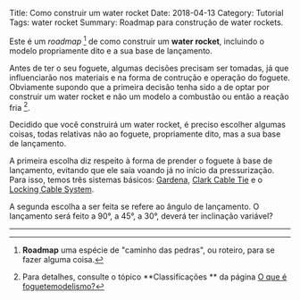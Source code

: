 Title: Como construir um water rocket
Date: 2018-04-13
Category: Tutorial
Tags: water rocket
Summary: Roadmap para construção de water rockets.

Este é um *roadmap* [^1] de como construir um **water rocket**, incluindo o modelo propriamente dito e a sua base de lançamento.

Antes de ter o seu foguete, algumas decisões precisam ser tomadas, já que influenciarão nos materiais e na forma de contrução e operação do foguete. Obviamente supondo que a primeira decisão tenha sido a de optar por construir um water rocket e não um modelo a combustão ou então a reação fria [^2].

Decidido que você construirá um water rocket, é preciso escolher algumas coisas, todas relativas não ao foguete, propriamente dito, mas a sua base de lançamento.

A primeira escolha diz respeito à forma de prender o foguete à base de lançamento, evitando que ele saia voando já no início da pressurização. Para isso, temos três sistemas básicos: [Gardena](#), [Clark Cable Tie](#) e o [Locking Cable System](#).

A segunda escolha a ser feita se refere ao ângulo de lançamento. O lançamento será feito a 90°, a 45°, a 30°, deverá ter inclinação variável?


---
[^1]: **Roadmap** uma espécie de "caminho das pedras", ou roteiro, para se fazer alguma coisa.
[^2]: Para detalhes, consulte o tópico **Classificações ** da página [O que é foguetemodelismo?](o-que-e-foguetemodelismo.html)
